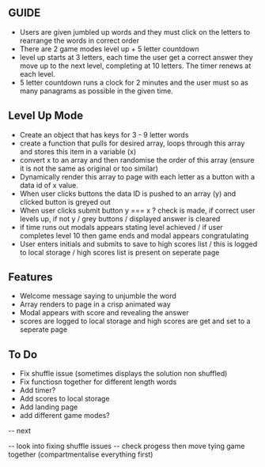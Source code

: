 ## GUIDE

- Users are given jumbled up words and they must click on the letters to rearrange the words in correct order
- There are 2 game modes level up + 5 letter countdown
- level up starts at 3 letters, each time the user get a correct answer they move up to the next level, completing at 10 letters. The timer renews at each level.
- 5 letter countdown runs a clock for 2 minutes and the user must so as many panagrams as possible in the given time. 

## Level Up Mode

- Create an object that has keys for 3 - 9 letter words
- create a function that pulls for desired array, loops through this array and stores this item in a variable (x)
- convert x to an array and then randomise the order of this array (ensure it is not the same as original or too similar) 
- Dynamically render this array to page with each letter as a button with a data id of x value.
- When user clicks buttons the data ID is pushed to an array (y) and clicked button is greyed out
- When user clicks submit button y === x ? check is made, if correct user levels up, if not y / grey buttons / displayed answer is cleared
- if time runs out modals appears stating level achieved / if user completes level 10 then game ends and modal appears congratulating
- User enters initials and submits to save to high scores list / this is logged to local storage / high scores list is present on seperate page

## Features

- Welcome message saying to unjumble the word
- Array renders to page in a crisp animated way
- Modal appears with score and revealing the answer
- scores are logged to local storage and high scores are get and set to a seperate page

## To Do

- Fix shuffle issue (sometimes displays the solution non shuffled)
- Fix functiosn together for different length words
- Add timer?
- Add scores to local storage
- Add landing page
- add different game modes? 

-- next

-- look into fixing shuffle issues
-- check progess then move tying game together (compartmentalise everything first)